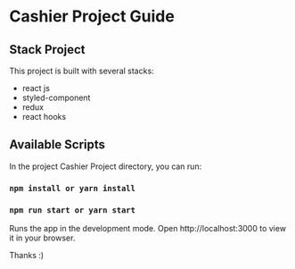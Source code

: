 # Cashier Project Guide

## Stack Project

This project is built with several stacks:
- react js
- styled-component
- redux
- react hooks
## Available Scripts

In the project Cashier Project directory, you can run:

### `npm install or yarn install`
### `npm run start or yarn start`

Runs the app in the development mode.
Open http://localhost:3000 to view it in your browser.


Thanks :)